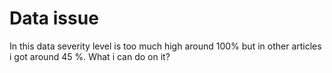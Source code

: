 
# Data issue
In this data severity level is too much high around 100% but in other articles i got around 45 %. What i can do on it?